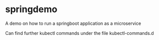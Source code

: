 # springdemo

A demo on how to run a springboot application as a microservice

Can find further kubectl commands under the file kubectl-commands.d
